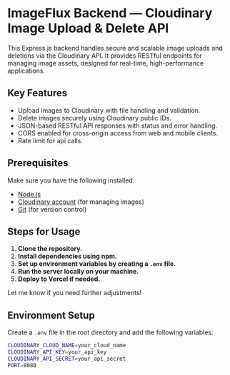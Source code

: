 # ImageFlux Backend — Cloudinary Image Upload & Delete API

This Express.js backend handles secure and scalable image uploads and deletions via the Cloudinary API. It provides RESTful endpoints for managing image assets, designed for real-time, high-performance applications.

## Key Features

- Upload images to Cloudinary with file handling and validation.
- Delete images securely using Cloudinary public IDs.
- JSON-based RESTful API responses with status and error handling.
- CORS enabled for cross-origin access from web and mobile clients.
- Rate limit for api calls.

## Prerequisites

Make sure you have the following installed:

- [Node.js](https://nodejs.org/)
- [Cloudinary account](https://cloudinary.com/) (for managing images)
- [Git](https://git-scm.com/) (for version control)

## Steps for Usage

1. **Clone the repository.**
2. **Install dependencies using npm.**
3. **Set up environment variables by creating a `.env` file.**
4. **Run the server locally on your machine.**
5. **Deploy to Vercel if needed.**

Let me know if you need further adjustments!

## Environment Setup

Create a `.env` file in the root directory and add the following variables:

```bash
CLOUDINARY_CLOUD_NAME=your_cloud_name
CLOUDINARY_API_KEY=your_api_key
CLOUDINARY_API_SECRET=your_api_secret
PORT=8080
